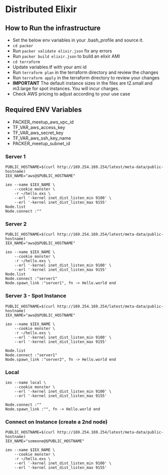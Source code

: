 # Distributed Elixir

## How to Run the infrastructure
* Set the below env variables in your .bash_profile and source it.
* `cd packer`
* Run `packer validate elixir.json` fix any errors 
* Run `packer build elixir.json` to build an elixir AMI
* `cd terraform`
* Update variables.tf with your ami id
* Run `terraform plan` in the terraform directory and review the changes
* Run `terraform apply` in the terraform directory to review your changes
* **IMPORTANT** The default instance sizes in the files are t2.small and m3.large for spot instances. You will incur charges.
* Check AWS pricing to adjust according to your use case

## Required ENV Variables
* PACKER_meetup_aws_vpc_id
* TF_VAR_aws_access_key
* TF_VAR_aws_secret_key
* TF_VAR_aws_ssh_key_name
* PACKER_meetup_subnet_id

### Server 1
```
PUBLIC_HOSTNAME=$(curl http://169.254.169.254/latest/meta-data/public-hostname)
IEX_NAME="aws@$PUBLIC_HOSTNAME"

iex --name $IEX_NAME \
    --cookie monster \
    -r ~/hello.exs \
    --erl '-kernel inet_dist_listen_min 9100' \
    --erl '-kernel inet_dist_listen_max 9155'
Node.list
Node.connect :""
```

### Server 2
```
PUBLIC_HOSTNAME=$(curl http://169.254.169.254/latest/meta-data/public-hostname)
IEX_NAME="aws@$PUBLIC_HOSTNAME"

iex --name $IEX_NAME \
    --cookie monster \
    -r ~/hello.exs \
    --erl '-kernel inet_dist_listen_min 9100' \
    --erl '-kernel inet_dist_listen_max 9155'
Node.list
Node.connect :"server1"
Node.spawn_link :"server1", fn -> Hello.world end
```

### Server 3 - Spot Instance
```
PUBLIC_HOSTNAME=$(curl http://169.254.169.254/latest/meta-data/public-hostname)
IEX_NAME="aws@$PUBLIC_HOSTNAME"

iex --name $IEX_NAME \
    --cookie monster \
    -r ~/hello.exs \
    --erl '-kernel inet_dist_listen_min 9100' \
    --erl '-kernel inet_dist_listen_max 9155'

Node.list
Node.connect :"server1"
Node.spawn_link :"server2", fn -> Hello.world end
```

### Local
```
iex --name local \
    --cookie monster \
    --erl '-kernel inet_dist_listen_min 9100' \
    --erl '-kernel inet_dist_listen_max 9155'

Node.connect :""
Node.spawn_link :"", fn -> Hello.world end
```

### Connect on Instance (create a 2nd node)
```
PUBLIC_HOSTNAME=$(curl http://169.254.169.254/latest/meta-data/public-hostname)
IEX_NAME="someone@$PUBLIC_HOSTNAME"

iex --name $IEX_NAME \
    --cookie monster \
    -r ~/hello.exs \
    --erl '-kernel inet_dist_listen_min 9100' \
    --erl '-kernel inet_dist_listen_max 9155'
```
